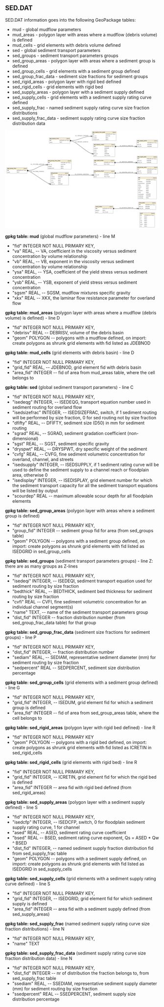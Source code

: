 
<a name="sed"></a>
## SED.DAT 

SED.DAT information goes into the following GeoPackage tables:

* mud - global mudflow parameters
* mud_areas - polygon layer with areas where a mudflow (debris volume) is defined
* mud_cells - grid elements with debris volume defined
* sed - global sediment transport parameters
* sed_groups - sediment transport parameters groups
* sed_group_areas - polygon layer with areas where a sediment group is defined
* sed_group_cells - grid elements with a sediment group defined
* sed_group_frac_data - sediment size fractions for sediment groups
* sed_rigid_areas - polygon layer with rigid bed defined
* sed_rigid_cells - grid elements with rigid bed
* sed_supply_areas - polygon layer with a sediment supply defined
* sed_supply_cells - grid elements with a sediment supply rating curve defined
* sed_supply_frac - named sediment supply rating curve size fraction distributions
* sed_supply_frac_data - sediment supply rating curve size fraction distribution data

![SED tables graph](db_schema_graphs/sed.png)

**gpkg table: mud** (global mudflow parameters) - line M

* "fid" INTEGER NOT NULL PRIMARY KEY,
* "va" REAL, -- VA, coefficient in the viscosity versus sediment concentration by volume relationship
* "vb" REAL, -- VB, exponent in the viscosity versus sediment concentration by volume relationship
* "ysa" REAL, -- YSA, coefficient of the yield stress versus sediment concentration
* "ysb" REAL, -- YSB, exponent of yield stress versus sediment concentration
* "sgsm" REAL, -- SGSM, mudflow mixtures specific gravity
* "xkx" REAL -- XKX, the laminar flow resistance parameter for overland flow

**gpkg table: mud_areas** (polygon layer with areas where a mudflow (debris volume) is defined) - line D

* "fid" INTEGER NOT NULL PRIMARY KEY,
* "debrisv" REAL -- DEBRISV, volume of the debris basin
* "geom" POLYGON -- polygons with a mudflow defined, on import: create polygons as shrunk grid elements with fid listed as JDEBNOD

**gpkg table: mud_cells** (grid elements with debris basin) - line D

* "fid" INTEGER NOT NULL PRIMARY KEY,
* "grid_fid" REAL, -- JDEBNOD, grid element fid with debris basin
* "area_fid" INTEGER -- fid of area from mud_areas table, where the cell belongs to

**gpkg table: sed** (global sediment transport parameters) - line C

* "fid" INTEGER NOT NULL PRIMARY KEY,
* "isedeqg" INTEGER, -- ISEDEQG, transport equation number used in sediment routing for overland flow
* "isedsizefrac" INTEGER, -- ISEDSIZEFRAC, switch, if 1 sediment routing will be performed by size
fraction, 0 for sed routing not by size fraction
* "dfifty" REAL, -- DFIFTY, sediment size (D50) in mm for sediment routing
* "sgrad" REAL, -- SGRAD, sediment gradation coefficient (non-dimensional)
* "sgst" REAL, -- SGST, sediment specific gravity
* "dryspwt" REAL, -- DRYSPWT, dry specific weight of the sediment
* "cvfg" REAL, -- CVFG, fine sediment volumetric concentration for overland, channel, and streets
* "isedsupply" INTEGER, -- ISEDSUPPLY, if 1 sediment rating curve will be used to define the sediment supply to a channel reach or floodplain area, otherwise 0
* "isedisplay" INTEGER, -- ISEDISPLAY, grid element number for which the sediment transport capacity for all the sediment transport equations will be listed by output
* "scourdep" REAL -- maximum allowable scour depth for all floodplain elements

**gpkg table: sed_group_areas** (polygon layer with areas where a sediment group is defined)

* "fid" INTEGER NOT NULL PRIMARY KEY,
* "group_fid" INTEGER -- sediment group fid for area (from sed_groups table)
* "geom" POLYGON -- polygons with a sediment group defined, on import: create polygons as shrunk grid elements with fid listed as ISEDGRID in sed_group_cells

**gpkg table: sed_groups** (sediment transport parameters groups) - line Z: there are as many groups as Z-lines

* "fid" INTEGER NOT NULL PRIMARY KEY,
* "isedeqi" INTEGER, -- ISEDEQI, sediment transport equation used for sediment routing by size fraction
* "bedthick" REAL, -- BEDTHICK, sediment bed thickness for sediment routing by size fraction
* "cvfi" REAL -- CVFI, fine sediment volumetric concentration for an individual channel segment(s)
* "name" TEXT, -- name of the sediment transport parameters group
* "dist_fid" INTEGER -- fraction distribution number (from sed_group_frac_data table) for that group

**gpkg table: sed_group_frac_data** (sediment size fractions for sediment groups) - line P

* "fid" INTEGER NOT NULL PRIMARY KEY,
* "dist_fid" INTEGER, -- fraction distribution number
* "sediam" REAL, -- SEDIAM, representative sediment diameter (mm) for sediment routing by size fraction
* "sedpercent" REAL -- SEDPERCENT, sediment size distribution percentage

**gpkg table: sed_group_cells** (grid elements with a sediment group defined) - line G

* "fid" INTEGER NOT NULL PRIMARY KEY,
* "grid_fid" INTEGER, -- ISEDUM, grid element fid for which a sediment group is defined
* "area_fid" INTEGER -- fid of area from sed_group_areas table, where the cell belongs to

**gpkg table: sed_rigid_areas** (polygon layer with rigid bed defined) - line R

* "fid" INTEGER NOT NULL PRIMARY KEY
* "geom" POLYGON -- polygons with a rigid bed  defined, on import: create polygons as shrunk grid elements with fid listed as ICRETIN in sed_rigid_cells

**gpkg table: sed_rigid_cells** (grid elements with rigid bed) - line R

* "fid" INTEGER NOT NULL PRIMARY KEY,
* "grid_fid" INTEGER, -- ICRETIN, grid element fid for which the rigid bed is defined
* "area_fid" INTEGER -- area fid with rigid bed defined (from sed_rigid_areas)

**gpkg table: sed_supply_areas** (polygon layer with a sediment supply defined) - line S

* "fid" INTEGER NOT NULL PRIMARY KEY,
* "isedcfp" INTEGER, -- ISEDCFP, switch, 0 for floodplain sediment supply rating curve, 1 for channel
* "ased" REAL, -- ASED, sediment rating curve coefficient
* "bsed" REAL -- BSED, sediment rating curve exponent, Qs = ASED * Qw ^ BSED
* "dist_fid" INTEGER, -- named sediment supply fraction distribution fid from sed_supply_frac table
* "geom" POLYGON -- polygons with a sediment supply defined, on import: create polygons as shrunk grid elements with fid listed as ISEDGRID in sed_supply_cells

**gpkg table: sed_supply_cells** (grid elements with a sediment supply rating curve defined) - line S

* "fid" INTEGER NOT NULL PRIMARY KEY,
* "grid_fid" INTEGER, -- ISEDGRID, grid element fid for which sediment supply is defined
* "area_fid" INTEGER -- area fid with a sediment supply defined (from sed_supply_areas)

**gpkg table: sed_supply_frac** (named sediment supply rating curve size fraction distributions) - line N

* "fid" INTEGER NOT NULL PRIMARY KEY,
* "name" TEXT

**gpkg table: sed_supply_frac_data** (sediment supply rating curve size fraction distribution data) - line N

* "fid" INTEGER NOT NULL PRIMARY KEY,
* "dist_fid" INTEGER -- nr of distribution the fraction belongs to, from sed_supply_frac table
* "ssediam" REAL, -- SSEDIAM, representative sediment supply diameter (mm) for sediment routing by size fraction
* "ssedpercent" REAL -- SSEDPERCENT, sediment supply size distribution percentage

